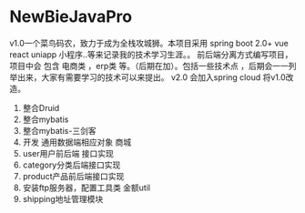 # NewBieJavaPro
v1.0一个菜鸟码农，致力于成为全栈攻城狮。本项目采用 spring boot 2.0+ vue react uniapp 小程序..等来记录我的技术学习生涯。。 前后端分离方式编写项目， 项目中会 包含 电商类 ，erp类 等。（后期在加）。包括一些技术点 ，后期会一一列举出来，大家有需要学习的技术可以来提出。
v2.0 会加入spring cloud 将v1.0改造。


1. 整合Druid
2. 整合mybatis
3. 整合mybatis-三剑客
4. 开发 通用数据端相应对象
商城
5. user用户前后端 接口实现
6. category分类后端接口实现
7. product产品前后端接口实现
8. 安装ftp服务器，配置工具类 金额util
9. shipping地址管理模块